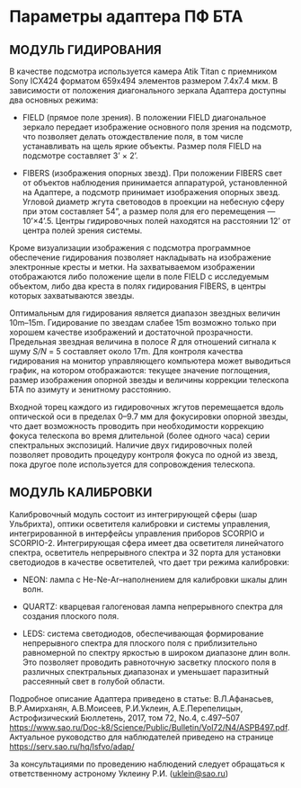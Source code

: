 # Параметры адаптера ПФ БТА

## МОДУЛЬ ГИДИРОВАНИЯ

В качестве подсмотра используется камера Atik Titan c приемником Sony ICX424 форматом 659x494 элементов размером 7.4x7.4 мкм. В зависимости от положения диагонального зеркала Адаптера доступны два основных режима: 

* FIELD (прямое поле зрения). В положении FIELD диагональное зеркало передает изображение основного поля зрения на подсмотр, что позволяет делать отождествление поля, в том числе устанавливать на щель яркие объекты. Размер поля FIELD на подсмотре составляет 3’ × 2’.

* FIBERS (изображения опорных звезд). При положении FIBERS свет от объектов наблюдения принимается аппаратурой, установленной на Адаптере, а подсмотр принимает изображения опорных звезд.  Угловой диаметр жгута световодов в проекции на небесную сферу при этом составляет 54”, а размер поля для его перемещения — 10’×4’.5. Центры гидировочных полей находятся на расстоянии 12’ от центра полей зрения системы.

Кроме визуализации изображения с подсмотра программное обеспечение гидирования позволяет накладывать на изображение электронные кресты и метки. На захватываемом изображении отображаются либо положение щели в поле FIELD с исследуемым объектом, либо два креста в полях гидирования FIBERS, в центры которых захватываются звезды.

Оптимальным для гидирования является диапазон звездных величин 10m–15m. Гидирование по звездам слабее 15m возможно только при хорошем качестве изображений и достаточной прозрачности. Предельная звездная величина в полосе *R* для отношений сигнала к шуму *S/N* = 5 составляет около 17m. Для контроля качества гидирования на монитор управляющего компьютера может выводиться график, на котором отображаются: текущее значение поглощения, размер изображения опорной звезды и величины коррекции телескопа БТА по азимуту и зенитному расстоянию.

Входной торец каждого из гидировочных жгутов перемещается вдоль оптической оси в пределах 0–9.7 мм для фокусировки опорной звезды, что дает возможность проводить при необходимости коррекцию фокуса телескопа во время длительной (более одного часа) серии спектральных экспозиций. Наличие двух гидировочных полей позволяет проводить процедуру контроля фокуса по одной из звезд, пока другое поле используется для сопровождения телескопа.

 

## МОДУЛЬ КАЛИБРОВКИ

Калибровочный модуль состоит из интегрирующей сферы (шар Ульбрихта), оптики осветителя калибровки и системы управления, интегрированной в интерфейсы управления приборов SCORPIO и SCORPIO-2. Интегрирующая сфера имеет два осветителя линейчатого спектра, осветитель непрерывного спектра и 32 порта для установки светодиодов в качестве осветителей, что дает три режима калибровки:

* NEON: лампа с He-Ne-Ar–наполнением для калибровки шкалы длин волн.

* QUARTZ: кварцевая галогеновая лампа непрерывного спектра для создания плоского поля.

* LEDS: система светодиодов, обеспечивающая формирование непрерывного спектра для плоского поля с приблизительно равномерной по спектру яркостью в широком диапазоне длин волн. Это позволяет проводить равноточную засветку плоского поля в различных спектральных диапазонах и уменьшает паразитный рассеянный свет в голубой области.

 

Подробное описание Адаптера приведено в статье: В.Л.Афанасьев, В.Р.Амирханян, А.В.Моисеев, Р.И.Уклеин, А.Е.Перепелицын, Астрофизический Бюллетень, 2017, том 72, No.4, с.497–507 https://www.sao.ru/Doc-k8/Science/Public/Bulletin/Vol72/N4/ASPB497.pdf. Актуальное руководство для наблюдателей приведено на странице https://serv.sao.ru/hq/lsfvo/adap/

За консультациями по проведению наблюдений следует обращаться к ответственному астроному Уклеину Р.И. ([uklein@sao.ru](mailto:uklein@sao.ru))